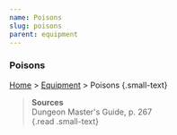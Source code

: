 ```yaml
---
name: Poisons
slug: poisons
parent: equipment
---
```

### Poisons
[Home](dm-operations-center) > [Equipment](equipment) > Poisons {.small-text}


> **Sources** <br/>
> Dungeon Master's Guide, p. 267<br/>
{.read .small-text}